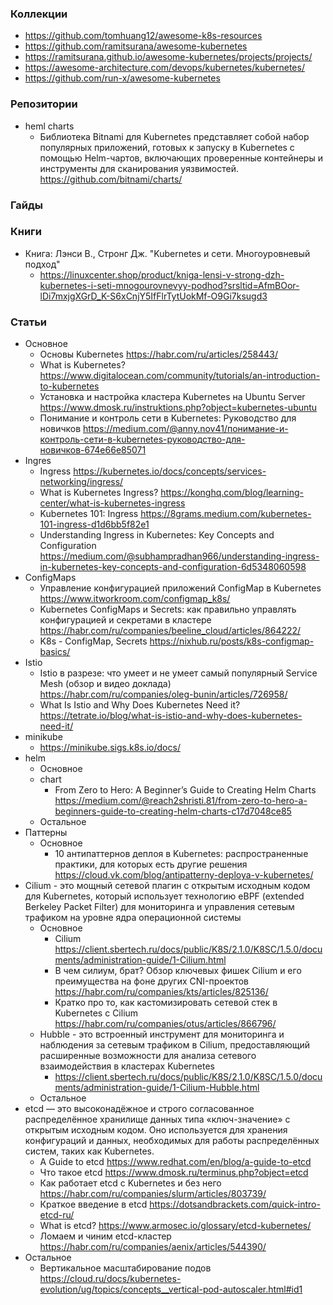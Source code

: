 
### Коллекции

- https://github.com/tomhuang12/awesome-k8s-resources
- https://github.com/ramitsurana/awesome-kubernetes
- https://ramitsurana.github.io/awesome-kubernetes/projects/projects/
- https://awesome-architecture.com/devops/kubernetes/kubernetes/
- https://github.com/run-x/awesome-kubernetes

### Репозитории

- heml charts
    - Библиотека Bitnami для Kubernetes представляет собой набор популярных приложений, готовых к запуску в Kubernetes с помощью Helm-чартов, включающих проверенные контейнеры и инструменты для сканирования уязвимостей. https://github.com/bitnami/charts/

### Гайды

### Книги

- Книга: Лэнси В., Стронг Дж. "Kubernetes и сети. Многоуровневый подход"
    - https://linuxcenter.shop/product/kniga-lensi-v-strong-dzh-kubernetes-i-seti-mnogourovnevyy-podhod?srsltid=AfmBOor-lDi7mxjgXGrD_K-S6xCnjY5IfFlrTytUokMf-O9Gi7ksugd3

### Статьи

- Основное
    - Основы Kubernetes https://habr.com/ru/articles/258443/
    - What is Kubernetes? https://www.digitalocean.com/community/tutorials/an-introduction-to-kubernetes
    - Установка и настройка кластера Kubernetes на Ubuntu Server https://www.dmosk.ru/instruktions.php?object=kubernetes-ubuntu
    - Понимание и контроль сети в Kubernetes: Руководство для новичков https://medium.com/@anny.nov41/понимание-и-контроль-сети-в-kubernetes-руководство-для-новичков-674e66e85071
- Ingres
    - Ingress https://kubernetes.io/docs/concepts/services-networking/ingress/
    - What is Kubernetes Ingress? https://konghq.com/blog/learning-center/what-is-kubernetes-ingress
    - Kubernetes 101: Ingress https://8grams.medium.com/kubernetes-101-ingress-d1d6bb5f82e1
    - Understanding Ingress in Kubernetes: Key Concepts and Configuration https://medium.com/@subhampradhan966/understanding-ingress-in-kubernetes-key-concepts-and-configuration-6d5348060598
- СonfigMaps
    - Управление конфигурацией приложений ConfigMap в Kubernetes https://www.itworkroom.com/configmap_k8s/
    - Kubernetes ConfigMaps и Secrets: как правильно управлять конфигурацией и секретами в кластере https://habr.com/ru/companies/beeline_cloud/articles/864222/
    - K8s - ConfigMap, Secrets https://nixhub.ru/posts/k8s-configmap-basics/
- Istio
    - Istio в разрезе: что умеет и не умеет самый популярный Service Mesh (обзор и видео доклада) https://habr.com/ru/companies/oleg-bunin/articles/726958/
    - What Is Istio and Why Does Kubernetes Need it? https://tetrate.io/blog/what-is-istio-and-why-does-kubernetes-need-it/
- minikube
    - https://minikube.sigs.k8s.io/docs/
- helm
    - Основное
    - chart
        - From Zero to Hero: A Beginner’s Guide to Creating Helm Charts https://medium.com/@reach2shristi.81/from-zero-to-hero-a-beginners-guide-to-creating-helm-charts-c17d7048ce85
    - Остальное
- Паттерны
    - Основное
        - 10 антипаттернов деплоя в Kubernetes: распространенные практики, для которых есть другие решения https://cloud.vk.com/blog/antipatterny-deploya-v-kubernetes/
- Cilium - это мощный сетевой плагин с открытым исходным кодом для Kubernetes, который использует технологию eBPF (extended Berkeley Packet Filter) для мониторинга и управления сетевым трафиком на уровне ядра операционной системы
    - Основное
        - Cilium https://client.sbertech.ru/docs/public/K8S/2.1.0/K8SC/1.5.0/documents/administration-guide/1-Cilium.html
        - В чем силиум, брат? Обзор ключевых фишек Cilium и его преимущества на фоне других CNI-проектов https://habr.com/ru/companies/kts/articles/825136/
        - Кратко про то, как кастомизировать сетевой стек в Kubernetes с Cilium https://habr.com/ru/companies/otus/articles/866796/
    - Hubble - это встроенный инструмент для мониторинга и наблюдения за сетевым трафиком в Cilium, предоставляющий расширенные возможности для анализа сетевого взаимодействия в кластерах Kubernetes
        - https://client.sbertech.ru/docs/public/K8S/2.1.0/K8SC/1.5.0/documents/administration-guide/1-Cilium-Hubble.html
    - Остальное
- etcd — это высоконадёжное и строго согласованное распределённое хранилище данных типа «ключ-значение» с открытым исходным кодом. Оно используется для хранения конфигураций и данных, необходимых для работы распределённых систем, таких как Kubernetes.
    - A Guide to etcd https://www.redhat.com/en/blog/a-guide-to-etcd
    - Что такое etcd https://www.dmosk.ru/terminus.php?object=etcd
    - Как работает etcd с Kubernetes и без него https://habr.com/ru/companies/slurm/articles/803739/
    - Краткое введение в etcd https://dotsandbrackets.com/quick-intro-etcd-ru/
    - What is etcd? https://www.armosec.io/glossary/etcd-kubernetes/
    - Ломаем и чиним etcd-кластер https://habr.com/ru/companies/aenix/articles/544390/
- Остальное
    - Вертикальное масштабирование подов https://cloud.ru/docs/kubernetes-evolution/ug/topics/concepts__vertical-pod-autoscaler.html#id1